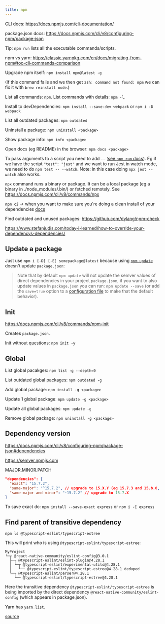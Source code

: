 ```yaml
---
title: npm
---
```


CLI docs: https://docs.npmjs.com/cli-documentation/

package.json docs: https://docs.npmjs.com/cli/v8/configuring-npm/package-json

Tip: `npm run` lists all the executable commands/scripts.

npm vs yarn: https://classic.yarnpkg.com/en/docs/migrating-from-npm#toc-cli-commands-comparison

Upgrade npm itself: `npm install npm@latest -g`

(If this command fails and we then get `zsh: command not found: npm` we can fix it with `brew reinstall node`.)

List all commands: `npm`. List commands with details: `npm -l`.

Install to devDependencies: `npm install --save-dev webpack` or `npm i -D webpack`

List all outdated packages: `npm outdated`

Uninstall a package: `npm uninstall <package>`

Show package info: `npm info <package>`

Open docs (eg README) in the browser: `npm docs <package>`

To pass arguments to a script you need to add `--` ([see `npm run` docs](https://docs.npmjs.com/cli/v8/commands/npm-run-script)). Eg if we have the script `"test": "jest"` and we want to run Jest in watch mode, we need to do `npm test -- --watch`. Note: in this case doing `npx jest --watch` also works.

`npx` command runs a binary or package. It can be a local package (eg a binary in ./node_modules/.bin/) or fetched remotely. See https://docs.npmjs.com/cli/v8/commands/npx

`npm ci` -> when you want to make sure you're doing a clean install of your dependencies [docs](https://docs.npmjs.com/cli/v8/commands/npm-ci)

Find outdated and unused packages: https://github.com/dylang/npm-check

https://www.stefanjudis.com/today-i-learned/how-to-override-your-dependencys-dependencies/

## Update a package

Just use `npm i [-D] [-E] somepackage@latest` because using [`npm update`](https://docs.npmjs.com/cli/v8/commands/npm-update) doesn't update `package.json`:

> Note that by default `npm update` will not update the semver values of direct dependencies in your project `package.json`, if you want to also update values in `package.json` you can run: `npm update --save` (or add the `save=true` option to a [configuration file](https://docs.npmjs.com/cli/v8/configuring-npm/npmrc) to make that the default behavior).

## Init

https://docs.npmjs.com/cli/v8/commands/npm-init

Creates `package.json`.

Init without questions: `npm init -y`

## Global

List global pacakges: `npm list -g --depth=0`

List outdated global packages: `npm outdated -g`

Add global package: `npm install -g <package>`

Update 1 global package: `npm update -g <package>`

Update all global packages: `npm update -g`

Remove global package: `npm uninstall -g <package>`

## Dependency version

https://docs.npmjs.com/cli/v8/configuring-npm/package-json#dependencies

https://semver.npmjs.com

MAJOR.MINOR.PATCH

```json
"dependencies": {
  "exact": "15.7.2",
  "same-major": "^15.7.2", // upgrade to 15.X.Y (eg 15.7.3 and 15.8.0, but not 16.0.0)
  "same-major-and-minor": "~15.7.2" // upgrade to 15.7.X
}
```

To save exact do: `npm install --save-exact express` or `npm i -E express`

## Find parent of transitive dependency

`npm ls @typescript-eslint/typescript-estree`

This will print who is using `@typescript-eslint/typescript-estree`:

```
MyProject
└─┬ @react-native-community/eslint-config@3.0.1
  ├─┬ @typescript-eslint/eslint-plugin@4.28.1
  │ └─┬ @typescript-eslint/experimental-utils@4.28.1
  │   └── @typescript-eslint/typescript-estree@4.28.1 deduped
  └─┬ @typescript-eslint/parser@4.28.1
    └── @typescript-eslint/typescript-estree@4.28.1
```

Here the transitive dependency `@typescript-eslint/typescript-estree` is being imported by the direct dependency `@react-native-community/eslint-config` (which appears in package.json).

Yarn has [`yarn list`](https://classic.yarnpkg.com/en/docs/cli/list).

[source](https://stackoverflow.com/a/49523073/4034572)
